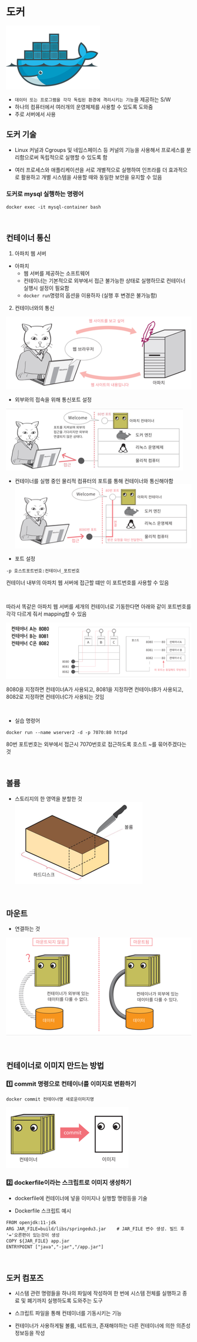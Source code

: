 # 도커

![img.png](img.png)


- `데이터 또는 프로그램을 각각 독립된 환경에 격리시키는 기능`을 제공하는 S/W
- 하나의 컴퓨터에서 여러개의 운영체제를 사용할 수 있도록 도와줌
- 주로 서버에서 사용


## 도커 기술

- Linux 커널과 Cgroups 및 네임스페이스 등 커널의 기능을 사용해서 프로세스를 분리함으로써 독립적으로 실행할 수 있도록 함

- 여러 프로세스와 애플리케이션을 서로 개별적으로 실행하여 인프라를 더 효과적으로 활용하고 개별 시스템을 사용할 때와 동일한 보안을 유지할 수 있음



### 도커로 mysql 실행하는 명령어

```
docker exec -it mysql-container bash
```

<br>

## 컨테이너 통신

1. 아파치 웹 서버

- 아파치
  - 웹 서버를 제공하는 소프트웨어
  - 컨테이너는 기본적으로 외부에서 접근 불가능한 상태로 실행하므로 컨테이너 실행시 설정이 필요함
  - `docker run`명령의 옵션을 이용하자 (실행 후 변경은 불가능함)


2. 컨테이너와의 통신

![img_1.png](img_1.png)


- 외부와의 접속을 위해 통신포트 설정

![img_2.png](img_2.png)

- 컨테이너를 실행 중인 물리적 컴퓨터의 포트를 통해 컨테이너와 통신해야함
![img_3.png](img_3.png)


- 포트 설정
```shell
-p 호스트포트번호:컨테이너_포트번호
```

컨테이너 내부의 아파치 웹 서버에 접근할 떄만 이 포트번호를 사용할 수 있음


<br>

따라서 똑같은 아파치 웹 서버를 세개의 컨테이너로 기동한다면 아래와 같이 포트번호를 각각 다르게 줘서 mapping할 수 있음

![img_4.png](img_4.png)

8080을 지정하면 컨테이너A가 사용되고, 8081을 지정하면 컨테이너B가 사용되고, 8082로 지정하면 컨테이너C가 사용되는 것임


<br>

- 실습 명령어
```shell
docker run --name wserver2 -d -p 7070:80 httpd
```
80번 포트번호는 외부에서 접근시 7070번호로 접근하도록 호스트 ~를 묶어주겠다는 것


<br>

## 볼륨

- 스토리지의 한 영역을 분할한 것 
![img_5.png](img_5.png)


<br>

## 마운트

- 연결하는 것

![img_6.png](img_6.png)


<br>


## 컨테이너로 이미지 만드는 방법

### :one: commit 명령으로 컨테이너를 이미지로 변환하기

```shell
docker commit 컨테이너명 새로운이미지명
```

![img_8.png](img_8.png)

### :two: dockerfile이라는 스크립트로 이미지 생성하기

- dockerfile에 컨테이너에 넣을 이미지나 실행할 명령등을 기술

- Dockerfile 스크립트 예시
```shell
FROM openjdk:11-jdk
ARG JAR_FILE=build/libs/springedu3.jar    # JAR_FILE 변수 생성. 빌드 후 '='오른편이 있는것이 생성
COPY ${JAR_FILE} app.jar
ENTRYPOINT ["java","-jar","/app.jar"]
```

<br>

## 도커 컴포즈

- 시스템 관련 명령들을 하나의 파일에 작성하여 한 번에 시스템 전체를 실행하고 종료 및 폐기까지 실행하도록 도와주는 도구

- 스크립트 파일을 통해 컨테이너를 기동시키는 기능

- 컨테이너가 사용하게될 볼륨, 네트워크, 존재해야하는 다른 컨테이너에 의한 의존성 정보등을 작성

